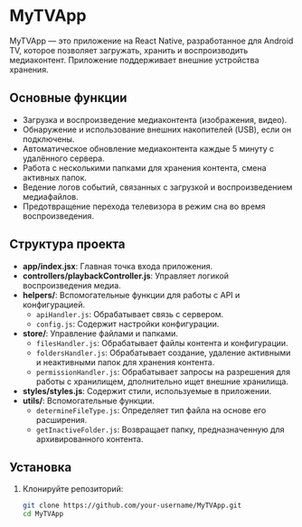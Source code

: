 # MyTVApp

MyTVApp — это приложение на React Native, разработанное для Android TV, которое позволяет загружать, хранить и воспроизводить медиаконтент. Приложение поддерживает внешние устройства хранения.

## Основные функции
- Загрузка и воспроизведение медиаконтента (изображения, видео).
- Обнаружение и использование внешних накопителей (USB), если он подключены.
- Автоматическое обновление медиаконтента каждые 5 минуту с удалённого сервера.
- Работа с несколькими папками для хранения контента, смена активных папок.
- Ведение логов событий, связанных с загрузкой и воспроизведением медиафайлов.
- Предотвращение перехода телевизора в режим сна во время воспроизведения.

## Структура проекта

- **app/index.jsx**: Главная точка входа приложения.
- **controllers/playbackController.js**: Управляет логикой воспроизведения медиа.
- **helpers/**: Вспомогательные функции для работы с API и конфигурацией.
  - `apiHandler.js`: Обрабатывает связь с сервером.
  - `config.js`: Содержит настройки конфигурации.
- **store/**: Управление файлами и папками.
  - `filesHandler.js`: Обрабатывает файлы контента и конфигурации.
  - `foldersHandler.js`: Обрабатывает создание, удаление активными и неактивными папок для хранения контента.
  - `permissionHandler.js`: Обрабатывает запросы на разрешения для работы с хранилищем, дполнительно ищет внешние хранилища.
- **styles/styles.js**: Содержит стили, используемые в приложении.
- **utils/**: Вспомогательные функции.
  - `determineFileType.js`: Определяет тип файла на основе его расширения.
  - `getInactiveFolder.js`: Возвращает папку, предназначенную для архивированного контента.

## Установка

1. Клонируйте репозиторий:
   ```bash
   git clone https://github.com/your-username/MyTVApp.git
   cd MyTVApp
